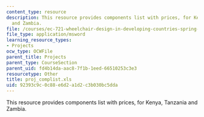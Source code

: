 ```yaml
---
content_type: resource
description: This resource provides components list with prices, for Kenya, Tanzania
  and Zambia.
file: /courses/ec-721-wheelchair-design-in-developing-countries-spring-2009/92393c9c0c88e6d2a1d2c3b030bc5dda_proj_complist.xls
file_type: application/msword
learning_resource_types:
- Projects
ocw_type: OCWFile
parent_title: Projects
parent_type: CourseSection
parent_uid: fd4b14da-aac8-7f1b-1eed-66510253c3e3
resourcetype: Other
title: proj_complist.xls
uid: 92393c9c-0c88-e6d2-a1d2-c3b030bc5dda
---
```

This resource provides components list with prices, for Kenya, Tanzania and Zambia.

